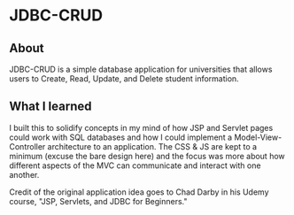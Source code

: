 # JDBC-CRUD

## About
JDBC-CRUD is a simple database application for universities that allows users to Create, Read, Update, and Delete student information. 

## What I learned 
I built this to solidify concepts in my mind of how JSP and Servlet pages could work with SQL databases and how I could implement a Model-View-Controller architecture to an application. The CSS & JS are kept to a minimum (excuse the bare design here) and the focus was more about how different aspects of the MVC can communicate and interact with one another.

Credit of the original application idea goes to Chad Darby in his Udemy course, "JSP, Servlets, and JDBC for Beginners."
